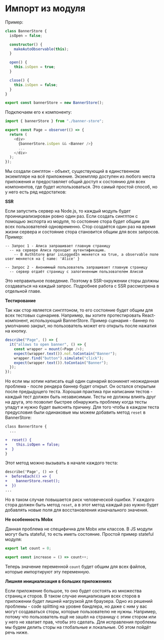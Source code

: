 # Импорт из модуля

Пример:

```typescript jsx
class BannerStore {
  isOpen = false;

  constructor() {
    makeAutoObservable(this);
  }

  open() {
    this.isOpen = true;
  }

  close() {
    this.isOpen = false;
  }
}

export const bannerStore = new BannerStore();
```

Подключаем его к компоненту:

```typescript jsx
import { bannerStore } from "./banner-store";

export const Page = observer(() => {
  return (
    <div>
      {bannerStore.isOpen && <Banner />}
      ...
    </div>
  );
});
```

Мы создали синглтон - объект, существующий в единственном экземпляре на всё приложение. Экземпляр доступен из любого места приложения и предоставляет общий доступ к состоянию для всех компонентов, где будет использоваться. Это самый простой способ, но у него есть ряд недостатков:

**SSR**

Если запустить сервер на Node.js, то каждый модуль будет проинициализирован ровно один раз. Если создать синглтон с помощью экспорта из модуля, то состояние стора будет общим для всех пользователей одновременно.
Стор создаётся один раз на время жизни сервера и состояние стора становится общим для всех запросов. Пример:

```
-- Запрос 1 - Алиса запрашивает главную страницу
  -- на сервере Алиса проходит аутентификацию.
    -- В AuthStore флаг isLoggedIn меняется на true, а observable поле user меняется на { name: 'Alice' }

-- Запрос 2 - Анонимный пользователь запрашивает главную страницу
  -- сервер отдаёт страницу с залогиненным пользователем Алисой
```

Это неправильное поведение. Поэтому в SSR-окружении сторы должны создаваться на каждый запрос. Подробнее работа с SSR рассмотрена в отдельной главе.

**Тестирование**

Так как стор является синглтоном, то его состояние будет общим для всех тестовых сценариев. Например, вы хотите протестировать React-компонент, использующий BannerStore. Пример сценария - баннер по умолчанию закрыт, но пользователь может его открыть после нажатия на кнопку.

```typescript jsx
describe("Page", () => {
  it("allows to open banner", () => {
    const wrapper = mount(<Page />);
    expect(wrapper.text()).not.toContain("Banner");
    wrapper.find("button").simulate("click");
    expect(wrapper.text()).toContain("Banner");
  });
});
```

Но если мы хотим написать ещё один сценарий возникнет неожиданная проблема - после рендера баннер будет открыт. Он остался открытым после предыдущего теста. Хорошая практика при написании тестов - каждый тест должен быть независимым. Тесты не должны влиять друг на друга, это позволит быстрее обнаружить проблему когда тесты упадут и нужно будет выяснять причину. Для того чтобы в каждом теста предусловия были одинаковые мы можем добавить метод `reset` в BannerStore:

```diff
class BannerStore {
  ...

+  reset() {
+    this.isOpen = false;
+  }
}
```

Этот метод можно вызывать в начале каждого теста:

```diff
describe('Page', () => {
+  beforeEach(() => {
+    bannerStore.reset();
+  })
...

```

Но в таком случае повышается риск человеческой ошибки. У каждого стора должен быть метод `reset`, а в этот метод каждый раз нужно будет добавлять новые поля для восстановления изначального значения.

**Не особенность Mobx**

Данная проблема не специфична для Mobx или классов. В JS модули могут быть stateful, то есть иметь состояние. Простой пример stateful модуля:

```js
export let count = 0;

export const increase = () => count++;
```

Теперь значение переменной `count` будет общим для всех файлов, которые импортируют эту переменную.

**Лишняя инициализация в больших приложениях**

Если приложение большое, то оно будет состоять из множества страниц и сторов. В таком случае инициализация всех сторов в приложении будет лишней нагрузкой для браузера. Одно из решений проблемы - code splitting на уровне бандлера, но даже с ним у вас могут создаваться сторы, которые пользователю не нужны. Например, потому что пользователь ещё не зашёл на страницу с этим стором или у него не хватает прав, чтобы это сделать. Для исправления проблемы мы будем делить сторы на глобальные и локальные. Об этом пойдёт речь ниже.
